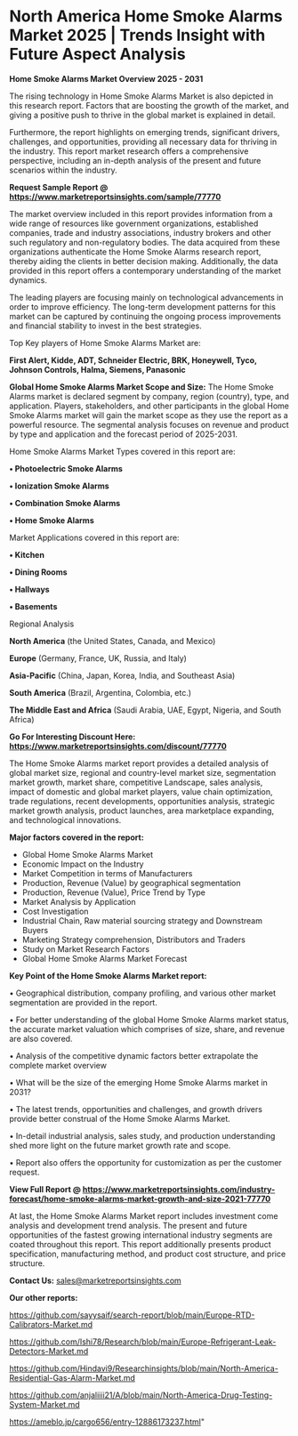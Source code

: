 # North America Home Smoke Alarms Market 2025 | Trends Insight with Future Aspect Analysis

<Strong> Home Smoke Alarms Market Overview 2025 - 2031</strong>

The rising technology in Home Smoke Alarms Market is also depicted in this research report. Factors that are boosting the growth of the market, and giving a positive push to thrive in the global market is explained in detail.

Furthermore, the report highlights on emerging trends, significant drivers, challenges, and opportunities, providing all necessary data for thriving in the industry. This report market research offers a comprehensive perspective, including an in-depth analysis of the present and future scenarios within the industry.

<strong>Request Sample Report @ <a href=https://www.marketreportsinsights.com/sample/77770>https://www.marketreportsinsights.com/sample/77770</a></strong>

The market overview included in this report provides information from a wide range of resources like government organizations, established companies, trade and industry associations, industry brokers and other such regulatory and non-regulatory bodies. The data acquired from these organizations authenticate the Home Smoke Alarms research report, thereby aiding the clients in better decision making. Additionally, the data provided in this report offers a contemporary understanding of the market dynamics.

The leading players are focusing mainly on technological advancements in order to improve efficiency. The long-term development patterns for this market can be captured by continuing the ongoing process improvements and financial stability to invest in the best strategies.

Top Key players of Home Smoke Alarms Market are:

<strong>First Alert, Kidde, ADT, Schneider Electric, BRK, Honeywell, Tyco, Johnson Controls, Halma, Siemens, Panasonic</strong>

<strong><b>Global Home Smoke Alarms Market Scope and Size:</b></strong>
The Home Smoke Alarms market is declared segment by company, region (country), type, and application. Players, stakeholders, and other participants in the global Home Smoke Alarms market will gain the market scope as they use the report as a powerful resource. The segmental analysis focuses on revenue and product by type and application and the forecast period of 2025-2031.

Home Smoke Alarms Market Types covered in this report are:

<strong>• Photoelectric Smoke Alarms

• Ionization Smoke Alarms

• Combination Smoke Alarms

• Home Smoke Alarms</strong>

Market Applications covered in this report are:

<strong>• Kitchen

• Dining Rooms

• Hallways

• Basements</strong> 

Regional Analysis

<strong>North America</strong> (the United States, Canada, and Mexico)

<strong>Europe</strong> (Germany, France, UK, Russia, and Italy)

<strong>Asia-Pacific</strong> (China, Japan, Korea, India, and Southeast Asia)

<strong>South America</strong> (Brazil, Argentina, Colombia, etc.)

<strong>The Middle East and Africa</strong> (Saudi Arabia, UAE, Egypt, Nigeria, and South Africa)

<strong>Go For Interesting Discount Here: <a href=https://www.marketreportsinsights.com/discount/77770>https://www.marketreportsinsights.com/discount/77770</a></strong>

The Home Smoke Alarms market report provides a detailed analysis of global market size, regional and country-level market size, segmentation market growth, market share, competitive Landscape, sales analysis, impact of domestic and global market players, value chain optimization, trade regulations, recent developments, opportunities analysis, strategic market growth analysis, product launches, area marketplace expanding, and technological innovations.

<strong><b>Major factors covered in the report:</b></strong>
<ul>
  <li>Global Home Smoke Alarms Market </li>
  <li>Economic Impact on the Industry</li>
  <li>Market Competition in terms of Manufacturers</li>
  <li>Production, Revenue (Value) by geographical segmentation</li>
  <li>Production, Revenue (Value), Price Trend by Type</li>
  <li>Market Analysis by Application</li>
  <li>Cost Investigation</li>
  <li>Industrial Chain, Raw material sourcing strategy and Downstream Buyers</li>
  <li>Marketing Strategy comprehension, Distributors and Traders</li>
  <li>Study on Market Research Factors</li>
  <li>Global Home Smoke Alarms Market Forecast</li>
</ul>

<strong><b>Key Point of the Home Smoke Alarms Market report:</b></strong>

• Geographical distribution, company profiling, and various other market segmentation are provided in the report.

• For better understanding of the global Home Smoke Alarms market status, the accurate market valuation which comprises of size, share, and revenue are also covered.

• Analysis of the competitive dynamic factors better extrapolate the complete market overview

• What will be the size of the emerging Home Smoke Alarms market in 2031?

• The latest trends, opportunities and challenges, and growth drivers provide better construal of the Home Smoke Alarms Market.

• In-detail industrial analysis, sales study, and production understanding shed more light on the future market growth rate and scope.

• Report also offers the opportunity for customization as per the customer request.

<strong><b>View Full Report @ <a href=https://www.marketreportsinsights.com/industry-forecast/home-smoke-alarms-market-growth-and-size-2021-77770>https://www.marketreportsinsights.com/industry-forecast/home-smoke-alarms-market-growth-and-size-2021-77770</a></b></strong>


At last, the Home Smoke Alarms Market report includes investment come analysis and development trend analysis. The present and future opportunities of the fastest growing international industry segments are coated throughout this report. This report additionally presents product specification, manufacturing method, and product cost structure, and price structure.

<strong>Contact Us:</strong>
sales@marketreportsinsights.com

<strong>Our other reports:</strong>

<a href=https://github.com/sayysaif/search-report/blob/main/Europe-RTD-Calibrators-Market.md>https://github.com/sayysaif/search-report/blob/main/Europe-RTD-Calibrators-Market.md</a>

<a href=https://github.com/Ishi78/Research/blob/main/Europe-Refrigerant-Leak-Detectors-Market.md>https://github.com/Ishi78/Research/blob/main/Europe-Refrigerant-Leak-Detectors-Market.md</a>

<a href=https://github.com/Hindavi9/Researchinsights/blob/main/North-America-Residential-Gas-Alarm-Market.md>https://github.com/Hindavi9/Researchinsights/blob/main/North-America-Residential-Gas-Alarm-Market.md</a>

<a href=https://github.com/anjaliiii21/A/blob/main/North-America-Drug-Testing-System-Market.md>https://github.com/anjaliiii21/A/blob/main/North-America-Drug-Testing-System-Market.md</a>

<a href=https://ameblo.jp/cargo656/entry-12886173237.html>https://ameblo.jp/cargo656/entry-12886173237.html</a>"
